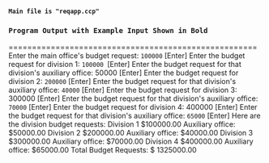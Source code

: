 #### `Main file is "reqapp.ccp"`



### `Program Output with Example Input Shown in Bold`
=====================================================
Enter the main office's budget request:  `100000` [Enter] 
Enter the budget request for division 1: `100000 `[Enter] 
Enter the budget request for that division's 
auxiliary office: 50000 [Enter] 
Enter the budget request for division 2: `200000`
[Enter] 
Enter the budget request for that division's 
auxiliary office: `40000` [Enter] 
Enter the budget request for division 3: 300000 [Enter] 
Enter the budget request for that division's 
auxiliary office: `70000` [Enter] 
Enter the budget request for division 4: 400000 [Enter] 
Enter the budget request for that division's 
auxiliary office: `65000` [Enter] 
Here are the division budget requests: 
Division 1 $100000.00 
Auxiliary office: $50000.00 
Division 2 $200000.00 
Auxiliary office: $40000.00 
Division 3 $300000.00 
Auxiliary office: $70000.00 
Division 4 $400000.00 
Auxiliary office: $65000.00 
Total Budget Requests: $ 1325000.00